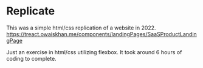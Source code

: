 # Replicate
This was a simple html/css replication of a website in 2022. 
https://treact.owaiskhan.me/components/landingPages/SaaSProductLandingPage

Just an exercise in html/css utilizing flexbox. It took around 6 hours of coding to complete.  

